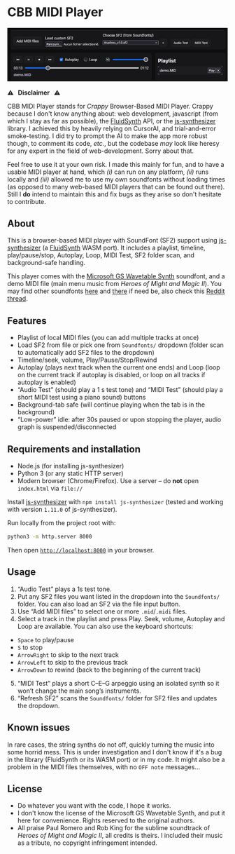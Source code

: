 # CBB MIDI Player

![image.png](player_pic.png)

**⚠️   Disclaimer   ⚠️**

CBB MIDI Player stands for *Crappy* Browser-Based MIDI Player. Crappy because I don't know anything about: web development, javascript (from which I stay as far as possible), the [FluidSynth](https://www.fluidsynth.org/) API, or the [js-synthesizer](https://github.com/jet2jet/js-synthesizer/tree/main) library. I achieved this by heavily relying on CursorAI, and trial-and-error smoke-testing. I did try to prompt the AI to make the app more robust though, to comment its code, *etc.*, but the codebase *may* look like heresy for any expert in the field of web-development. Sorry about that.

Feel free to use it at your own risk. I made this mainly for fun, and to have a usable MIDI player at hand, which *(i)* can run on any platform, *(ii)* runs locally and *(iii)* allowed me to use my own soundfonts without loading times (as opposed to many web-based MIDI players that can be found out there). Still I **do** intend to maintain this and fix bugs as they arise so don't hesitate to contribute.


## About

This is a browser-based MIDI player with SoundFont (SF2) support using [js-synthesizer](https://github.com/jet2jet/js-synthesizer/tree/main) (a [FluidSynth](https://www.fluidsynth.org/) WASM port). It includes a playlist, timeline, play/pause/stop, Autoplay, Loop, MIDI Test, SF2 folder scan, and background-safe handling.

This player comes with the [Microsoft GS Wavetable Synth](https://web.archive.org/web/20250616150719/https://midis.fandom.com/wiki/Microsoft_GS_Wavetable_Synth) soundfont, and a demo MIDI file (main menu music from *Heroes of Might and Magic II*). You may find other soundfonts [here](https://github.com/bratpeki/soundfonts) and [there](https://github.com/ad-si/awesome-soundfonts) if need be, also check this [Reddit thread](https://www.reddit.com/r/midi/comments/pmh94q/whats_the_best_allaround_soundfont/).

## Features
- Playlist of local MIDI files (you can add multiple tracks at once)
- Load SF2 from file or pick one from `Soundfonts/` dropdown (folder scan to automatically add SF2 files to the dropdown)
- Timeline/seek, volume, Play/Pause/Stop/Rewind
- Autoplay (plays next track when the current one ends) and Loop (loop on the current track if autoplay is disabled, or loop on all tracks if autoplay is enabled)
- “Audio Test” (should play a 1 s test tone) and “MIDI Test” (should play a short MIDI test using a piano sound) buttons
- Background-tab safe (will continue playing when the tab is in the background)
- “Low-power” idle: after 30s paused or upon stopping the player, audio graph is suspended/disconnected

## Requirements and installation

  - Node.js (for installing js-synthesizer)
  - Python 3 (or any static HTTP server)
  - Modern browser (Chrome/Firefox). Use a server – do **not** open `index.html` via `file://`

Install [js-synthesizer](https://github.com/jet2jet/js-synthesizer/tree/main) with `npm install js-synthesizer` (tested and working with version `1.11.0` of js-synthesizer).

Run locally from the project root with:
```bash
python3 -m http.server 8000
```
Then open [`http://localhost:8000`](http://localhost:8000) in your browser.

## Usage

1. “Audio Test” plays a 1s test tone.
2. Put any SF2 files you want listed in the dropdown into the `Soundfonts/` folder. You can also load an SF2 via the file input button.
3. Use “Add MIDI files” to select one or more `.mid`/`.midi` files.
4. Select a track in the playlist and press Play. Seek, volume, Autoplay and Loop are available. You can also use the keyboard shortcuts:
  - `Space` to play/pause
  - `S` to stop
  - `ArrowRight` to skip to the next track
  - `ArrowLeft` to skip to the previous track
  - `ArrowDown` to rewind (back to the beginning of the current track)
5. “MIDI Test” plays a short C–E–G arpeggio using an isolated synth so it won’t change the main song’s instruments.
6. “Refresh SF2” scans the `Soundfonts/` folder for SF2 files and updates the dropdown.

## Known issues

In rare cases, the string synths do not off, quickly turning the music into some horrid mess. This is under investigation and I don't know if it's a bug in the library (FluidSynth or its WASM port) or in my code. It might also be a problem in the MIDI files themselves, with no `OFF note` messages...

## License

  - Do whatever you want with the code, I hope it works.
  - I don't know the license of the Microsoft GS Wavetable Synth, and put it here for convenience. Rights reserved to the original authors.
  - All praise Paul Romero and Rob King for the sublime soundtrack of *Heroes of Might and Magic II*, all credits is theirs. I included their music as a tribute, no copyright infringement intended.
